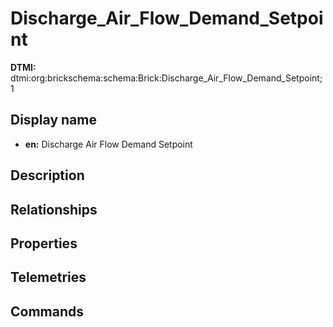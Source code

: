 # Discharge_Air_Flow_Demand_Setpoint
**DTMI:** dtmi:org:brickschema:schema:Brick:Discharge_Air_Flow_Demand_Setpoint;1
## Display name
- **en:** Discharge Air Flow Demand Setpoint
## Description
## Relationships
## Properties
## Telemetries
## Commands
